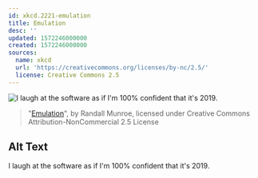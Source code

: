 ```yaml
---
id: xkcd.2221-emulation
title: Emulation
desc: ''
updated: 1572246000000
created: 1572246000000
sources:
  name: xkcd
  url: 'https://creativecommons.org/licenses/by-nc/2.5/'
  license: Creative Commons 2.5
---
```

![I laugh at the software as if I'm 100% confident that it's 2019.](https://imgs.xkcd.com/comics/emulation.png)
> "[Emulation](https://xkcd.com/2221/)", by Randall Munroe, licensed under Creative Commons Attribution-NonCommercial 2.5 License

## Alt Text
I laugh at the software as if I'm 100% confident that it's 2019.

